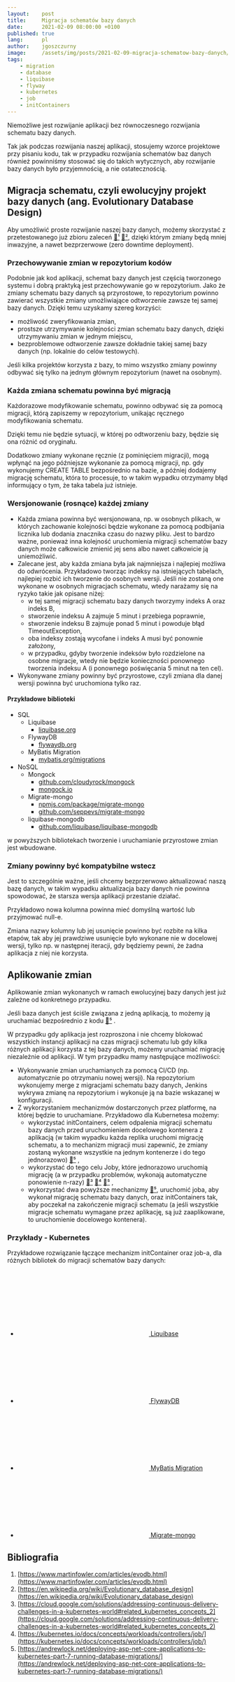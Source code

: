 ```yaml
---
layout:    post
title:     Migracja schematów bazy danych
date:      2021-02-09 08:00:00 +0100
published: true
lang:      pl
author:    jgoszczurny
image:     /assets/img/posts/2021-02-09-migracja-schematow-bazy-danych/bird-migrations.jpg
tags:
    - migration
    - database
    - liquibase
    - flyway
    - kubernetes
    - job
    - initContainers
---
```


Niemożliwe jest rozwijanie aplikacji bez równoczesnego rozwijania schematu bazy danych.

Tak jak podczas rozwijania naszej aplikacji, stosujemy wzorce projektowe przy pisaniu kodu, tak w przypadku rozwijania schematów baz danych również powinniśmy stosować się do takich wytycznych, aby rozwijanie bazy danych było przyjemnością, a nie ostatecznością.

## Migracja schematu, czyli ewolucyjny projekt bazy danych (ang. Evolutionary Database Design)
Aby umożliwić proste rozwijanie naszej bazy danych, możemy skorzystać z przetestowanego już zbioru zaleceń [🔗¹](https://www.martinfowler.com/articles/evodb.html) [🔗²](https://en.wikipedia.org/wiki/Evolutionary_database_design), dzięki którym zmiany będą mniej inwazyjne, a nawet bezprzerwowe (zero downtime deployment).

### Przechowywanie zmian w repozytorium kodów
Podobnie jak kod aplikacji, schemat bazy danych jest częścią tworzonego systemu i dobrą praktyką jest przechowywanie go w repozytorium. 
Jako że zmiany schematu bazy danych są przyrostowe, to repozytorium powinno zawierać wszystkie zmiany umożliwiające odtworzenie zawsze tej samej bazy danych.
Dzięki temu uzyskamy szereg korzyści:
* możliwość zweryfikowania zmian,
* prostsze utrzymywanie kolejności zmian schematu bazy danych, dzięki utrzymywaniu zmian w jednym miejscu,
* bezproblemowe odtworzenie zawsze dokładnie takiej samej bazy danych (np. lokalnie do celów testowych).

Jeśli kilka projektów korzysta z bazy, to mimo wszystko zmiany powinny odbywać się tylko na jednym głównym repozytorium (nawet na osobnym).

### Każda zmiana schematu powinna być migracją
Każdorazowe modyfikowanie schematu, powinno odbywać się za pomocą migracji, którą zapiszemy w repozytorium, unikając ręcznego modyfikowania schematu.

Dzięki temu nie będzie sytuacji, w której po odtworzeniu bazy, będzie się ona różnić od oryginału.

Dodatkowo zmiany wykonane ręcznie (z pominięciem migracji), mogą wpłynąć na jego późniejsze wykonanie za pomocą migracji, np. gdy wykonujemy CREATE TABLE bezpośrednio na bazie, a później dodajemy migrację schematu, która to procesuje, to w takim wypadku otrzymamy błąd informujący o tym, że taka tabela już istnieje.

### Wersjonowanie (rosnące) każdej zmiany
* Każda zmiana powinna być wersjonowana, np. w osobnych plikach, w których zachowanie kolejności będzie wykonane za pomocą podbijania licznika lub dodania znacznika czasu do nazwy pliku.
  Jest to bardzo ważne, ponieważ inna kolejność uruchomienia migracji schematów bazy danych może całkowicie zmienić jej sens albo nawet całkowicie ją uniemożliwić.
* Zalecane jest, aby każda zmiana była jak najmniejsza i najlepiej możliwa do odwrócenia. 
  Przykładowo tworząc indeksy na istniejących tabelach, najlepiej rozbić ich tworzenie do osobnych wersji.
  Jeśli nie zostaną one wykonane w osobnych migracjach schematu, wtedy narażamy się na ryzyko takie jak opisane niżej:
  * w tej samej migracji schematu bazy danych tworzymy indeks A oraz indeks B,
  * stworzenie indeksu A zajmuje 5 minut i przebiega poprawnie,
  * stworzenie indeksu B zajmuje ponad 5 minut i powoduje błąd TimeoutException,
  * oba indeksy zostają wycofane i indeks A musi być ponownie założony,
  * w przypadku, gdyby tworzenie indeksów było rozdzielone na osobne migracje, wtedy nie będzie konieczności ponownego tworzenia indeksu A (i ponownego poświęcania 5 minut na ten cel).
* Wykonywane zmiany powinny być przyrostowe, czyli zmiana dla danej wersji powinna być uruchomiona tylko raz.

#### Przykładowe biblioteki
* SQL
  * Liquibase
    * [liquibase.org](https://www.liquibase.org/)
  * FlywayDB
    * [flywaydb.org](https://flywaydb.org/)
  * MyBatis Migration
    * [mybatis.org/migrations](https://mybatis.org/migrations)
* NoSQL
  * Mongock
    * [github.com/cloudyrock/mongock](https://github.com/cloudyrock/mongock)
    * [mongock.io](https://www.mongock.io)
  * Migrate-mongo
    * [npmjs.com/package/migrate-mongo](https://www.npmjs.com/package/migrate-mongo)
    * [github.com/seppevs/migrate-mongo](https://github.com/seppevs/migrate-mongo)
  * liquibase-mongodb
    * [github.com/liquibase/liquibase-mongodb](https://github.com/liquibase/liquibase-mongodb)

w powyższych bibliotekach tworzenie i uruchamianie przyrostowe zmian jest wbudowane.

### Zmiany powinny być kompatybilne wstecz
Jest to szczególnie ważne, jeśli chcemy bezprzerwowo aktualizować naszą bazę danych, w takim wypadku aktualizacja bazy danych nie powinna spowodować, że starsza wersja aplikacji przestanie działać.

Przykładowo nowa kolumna powinna mieć domyślną wartość lub przyjmować null-e.

Zmiana nazwy kolumny lub jej usunięcie powinno być rozbite na kilka etapów, tak aby jej prawdziwe usunięcie było wykonane nie w docelowej wersji, tylko np. w następnej iteracji, gdy będziemy pewni, że żadna aplikacja z niej nie korzysta.

## Aplikowanie zmian
Aplikowanie zmian wykonanych w ramach ewolucyjnej bazy danych jest już zależne od konkretnego przypadku.

Jeśli baza danych jest ściśle związana z jedną aplikacją, to możemy ją uruchamiać bezpośrednio z kodu [🔗⁵](https://andrewlock.net/deploying-asp-net-core-applications-to-kubernetes-part-7-running-database-migrations/#running-migrations-on-application-startup) .

W przypadku gdy aplikacja jest rozproszona i nie chcemy blokować wszystkich instancji aplikacji na czas migracji schematu lub gdy kilka różnych aplikacji korzysta z tej bazy danych, możemy uruchamiać migrację niezależnie od aplikacji.
W tym przypadku mamy następujące możliwości:
* Wykonywanie zmian uruchamianych za pomocą CI/CD (np. automatycznie po otrzymaniu nowej wersji).
  Na repozytorium wykonujemy merge z migracjami schematu bazy danych, Jenkins wykrywa zmianę na repozytorium i wykonuje ją na bazie wskazanej w konfiguracji.
* Z wykorzystaniem mechanizmów dostarczonych przez platformę, na której będzie to uruchamiane. Przykładowo dla Kubernetesa możemy:
  * wykorzystać initContainers, celem odpalenia migracji schematu bazy danych przed uruchomieniem docelowego kontenera z aplikacją 
    (w takim wypadku każda replika uruchomi migrację schematu, a to mechanizm migracji musi zapewnić, że zmiany zostaną wykonane wszystkie na jednym kontenerze i do tego jednorazowo) [🔗⁵](https://andrewlock.net/deploying-asp-net-core-applications-to-kubernetes-part-7-running-database-migrations/#init-containers) ,
  * wykorzystać do tego celu Joby, które jednorazowo uruchomią migrację (a w przypadku problemów, wykonają automatyczne ponowienie n-razy) [🔗³](https://cloud.google.com/solutions/addressing-continuous-delivery-challenges-in-a-kubernetes-world#related_kubernetes_concepts_2) [🔗⁴](https://kubernetes.io/docs/concepts/workloads/controllers/job/) [🔗⁵](https://andrewlock.net/deploying-asp-net-core-applications-to-kubernetes-part-7-running-database-migrations/#jobs) ,
  * wykorzystać dwa powyższe mechanizmy [🔗⁵](https://andrewlock.net/deploying-asp-net-core-applications-to-kubernetes-part-7-running-database-migrations/#combining-jobs-and-init-containers-to-handle-migrations),
    uruchomić joba, aby wykonał migrację schematu bazy danych, oraz initContainers tak, aby poczekał na zakończenie migracji schematu
    (a jeśli wszystkie migracje schematu wymagane przez aplikację, są już zaaplikowane, to uruchomienie docelowego kontenera).

### Przykłady - Kubernetes
Przykładowe rozwiązanie łączące mechanizm initContainer oraz job-a, dla różnych bibliotek do migracji schematów bazy danych:
* <a href="https://github.com/Consdata/blog-database-migration-example/tree/master/liquibase" title="Example Liquibase migration in GitHub project consdata/blog-database-migration-example"><svg class="svg-icon" style="color: #586069"><use xlink:href="{{ '/assets/minima-social-icons.svg#github' | relative_url }}"></use></svg> Liquibase</a>
* <a href="https://github.com/Consdata/blog-database-migration-example/tree/master/flyway" title="Example Flyway migration in GitHub project in consdata/blog-database-migration-example"><svg class="svg-icon" style="color: #586069"><use xlink:href="{{ '/assets/minima-social-icons.svg#github' | relative_url }}"></use></svg> FlywayDB</a>
* <a href="https://github.com/Consdata/blog-database-migration-example/tree/master/mybatis-migration" title="Example MyBatis migration in GitHub project consdata/blog-database-migration-example"><svg class="svg-icon" style="color: #586069"><use xlink:href="{{ '/assets/minima-social-icons.svg#github' | relative_url }}"></use></svg> MyBatis Migration</a>
* <a href="https://github.com/Consdata/blog-database-migration-example/tree/master/migrate-mongo" title="Example Migrate-Mongo migration in GitHub project consdata/blog-database-migration-example"><svg class="svg-icon" style="color: #586069"><use xlink:href="{{ '/assets/minima-social-icons.svg#github' | relative_url }}"></use></svg> Migrate-mongo</a>

## Bibliografia
1. [https://www.martinfowler.com/articles/evodb.html](https://www.martinfowler.com/articles/evodb.html)
2. [https://en.wikipedia.org/wiki/Evolutionary_database_design](https://en.wikipedia.org/wiki/Evolutionary_database_design)
3. [https://cloud.google.com/solutions/addressing-continuous-delivery-challenges-in-a-kubernetes-world#related_kubernetes_concepts_2](https://cloud.google.com/solutions/addressing-continuous-delivery-challenges-in-a-kubernetes-world#related_kubernetes_concepts_2)
4. [https://kubernetes.io/docs/concepts/workloads/controllers/job/](https://kubernetes.io/docs/concepts/workloads/controllers/job/)
5. [https://andrewlock.net/deploying-asp-net-core-applications-to-kubernetes-part-7-running-database-migrations/](https://andrewlock.net/deploying-asp-net-core-applications-to-kubernetes-part-7-running-database-migrations/)
